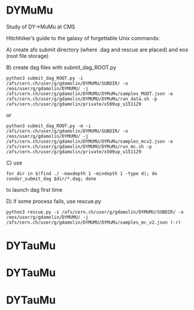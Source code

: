 # DYMuMu
Study of DY->MuMu at CMS

Hitchhiker’s guide to the galaxy of forgettable Unix commands:

A) create afs submit directory (where .dag and rescue are placed) and eos (root file storage)

B) create dag files with submit_dag_ROOT.py

    python3 submit_dag_ROOT.py -i /afs/cern.ch/user/g/gdamolin/DYMUMU/SUBDIR/ -o /eos/user/g/gdamolin/DYMUMU/ -j /afs/cern.ch/user/g/gdamolin/DYMUMU/DYMuMu/samples_MUDT.json -e /afs/cern.ch/user/g/gdamolin/DYMUMU/DYMuMu/run_data.sh -p /afs/cern.ch/user/g/gdamolin/private/x509up_u151129

or

    python3 submit_dag_ROOT.py -m -i /afs/cern.ch/user/g/gdamolin/DYMUMU/SUBDIR/ -o /eos/user/g/gdamolin/DYMUMU/ -j /afs/cern.ch/user/g/gdamolin/DYMUMU/DYMuMu/samples_mcv2.json -e /afs/cern.ch/user/g/gdamolin/DYMUMU/DYMuMu/run_mc.sh -p /afs/cern.ch/user/g/gdamolin/private/x509up_u151129

C) use

    for dir in $(find ./ -maxdepth 1 -mindepth 1 -type d); do condor_submit_dag $dir/*.dag; done

to launch dag first time

D) if some process fails, use rescue.py

    python3 rescue.py -s /afs/cern.ch/user/g/gdamolin/DYMUMU/SUBDIR/ -o /eos/user/g/gdamolin/DYMUMU/ -j /afs/cern.ch/user/g/gdamolin/DYMUMU/DYMuMu/samples_mc_v2.json (-r)
# DYTauMu
# DYTauMu
# DYTauMu

